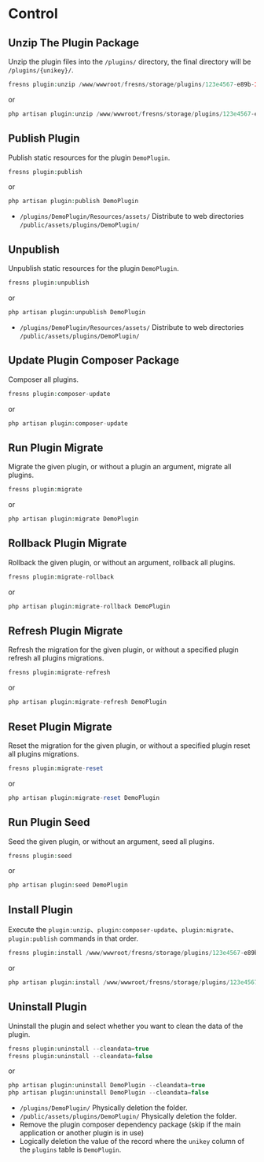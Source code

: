# Control

## Unzip The Plugin Package

Unzip the plugin files into the `/plugins/` directory, the final directory will be `/plugins/{unikey}/`.

```php
fresns plugin:unzip /www/wwwroot/fresns/storage/plugins/123e4567-e89b-12d3-a456-426614174000.zip
```

or

```php
php artisan plugin:unzip /www/wwwroot/fresns/storage/plugins/123e4567-e89b-12d3-a456-426614174000.zip
```

## Publish Plugin

Publish static resources for the plugin `DemoPlugin`.

```php
fresns plugin:publish
```

or

```php
php artisan plugin:publish DemoPlugin
```

- `/plugins/DemoPlugin/Resources/assets/` Distribute to web directories `/public/assets/plugins/DemoPlugin/`

## Unpublish

Unpublish static resources for the plugin `DemoPlugin`.

```php
fresns plugin:unpublish
```

or

```php
php artisan plugin:unpublish DemoPlugin
```

- `/plugins/DemoPlugin/Resources/assets/` Distribute to web directories `/public/assets/plugins/DemoPlugin/`

## Update Plugin Composer Package

Composer all plugins.

```php
fresns plugin:composer-update
```

or

```php
php artisan plugin:composer-update
```

## Run Plugin Migrate

Migrate the given plugin, or without a plugin an argument, migrate all plugins.

```php
fresns plugin:migrate
```

or

```php
php artisan plugin:migrate DemoPlugin
```

## Rollback Plugin Migrate

Rollback the given plugin, or without an argument, rollback all plugins.

```php
fresns plugin:migrate-rollback
```

or

```php
php artisan plugin:migrate-rollback DemoPlugin
```

## Refresh Plugin Migrate

Refresh the migration for the given plugin, or without a specified plugin refresh all plugins migrations.

```php
fresns plugin:migrate-refresh
```

or

```php
php artisan plugin:migrate-refresh DemoPlugin
```

## Reset Plugin Migrate

Reset the migration for the given plugin, or without a specified plugin reset all plugins migrations.

```php
fresns plugin:migrate-reset
```

or

```php
php artisan plugin:migrate-reset DemoPlugin
```

## Run Plugin Seed

Seed the given plugin, or without an argument, seed all plugins.

```php
fresns plugin:seed
```

or

```php
php artisan plugin:seed DemoPlugin
```

## Install Plugin

Execute the `plugin:unzip`、`plugin:composer-update`、`plugin:migrate`、`plugin:publish` commands in that order.

```php
fresns plugin:install /www/wwwroot/fresns/storage/plugins/123e4567-e89b-12d3-a456-426614174000.zip
```

or

```php
php artisan plugin:install /www/wwwroot/fresns/storage/plugins/123e4567-e89b-12d3-a456-426614174000.zip
```

## Uninstall Plugin

Uninstall the plugin and select whether you want to clean the data of the plugin.

```php
fresns plugin:uninstall --cleandata=true
fresns plugin:uninstall --cleandata=false
```

or

```php
php artisan plugin:uninstall DemoPlugin --cleandata=true
php artisan plugin:uninstall DemoPlugin --cleandata=false
```

- `/plugins/DemoPlugin/` Physically deletion the folder.
- `/public/assets/plugins/DemoPlugin/` Physically deletion the folder.
- Remove the plugin composer dependency package (skip if the main application or another plugin is in use)
- Logically deletion the value of the record where the `unikey` column of the `plugins` table is `DemoPlugin`.
